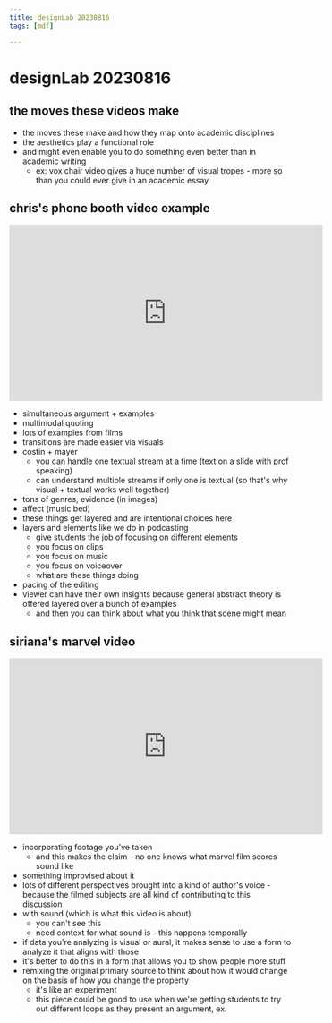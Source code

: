 ```yaml
---
title: designLab 20230816
tags: [mdf]

---
```


# designLab 20230816

## the moves these videos make
* the moves these make and how they map onto academic disciplines
* the aesthetics play a functional role 
* and might even enable you to do something even better than in academic writing
    * ex: vox chair video gives a huge number of visual tropes - more so than you could ever give in an academic essay

## chris's phone booth video example

<iframe width="560" height="315" src="https://www.youtube.com/embed/m5KqaERLL8w" title="YouTube video player" frameborder="0" allow="accelerometer; autoplay; clipboard-write; encrypted-media; gyroscope; picture-in-picture; web-share" allowfullscreen></iframe>

* simultaneous argument + examples
* multimodal quoting
* lots of examples from films
* transitions are made easier via visuals
* costin + mayer
    * you can handle one textual stream at a time (text on a slide with prof speaking)
    * can understand multiple streams if only one is textual (so that's why visual + textual works well together)
* tons of genres, evidence (in images)
* affect (music bed)
* these things get layered and are intentional choices here
* layers and elements like we do in podcasting
    * give students the job of focusing on different elements
    * you focus on clips
    * you focus on music
    * you focus on voiceover
    * what are these things doing
* pacing of the editing
* viewer can have their own insights because general abstract theory is offered layered over a bunch of examples
    * and then you can think about what you think that scene might mean

## siriana's marvel video
<iframe width="560" height="315" src="https://www.youtube.com/embed/7vfqkvwW2fs" title="YouTube video player" frameborder="0" allow="accelerometer; autoplay; clipboard-write; encrypted-media; gyroscope; picture-in-picture; web-share" allowfullscreen></iframe>

* incorporating footage you've taken
    * and this makes the claim - no one knows what marvel film scores sound like
* something improvised about it
* lots of different perspectives brought into a kind of author's voice - because the filmed subjects are all kind of contributing to this discussion
* with sound (which is what this video is about)
    * you can't see this
    * need context for what sound is - this happens temporally
* if data you're analyzing is visual or aural, it makes sense to use a form to analyze it that aligns with those
* it's better to do this in a form that allows you to show people more stuff
* remixing the original primary source to think about how it would change on the basis of how you change the property
    * it's like an experiment
    * this piece could be good to use when we're getting students to try out different loops as they present an argument, ex.
